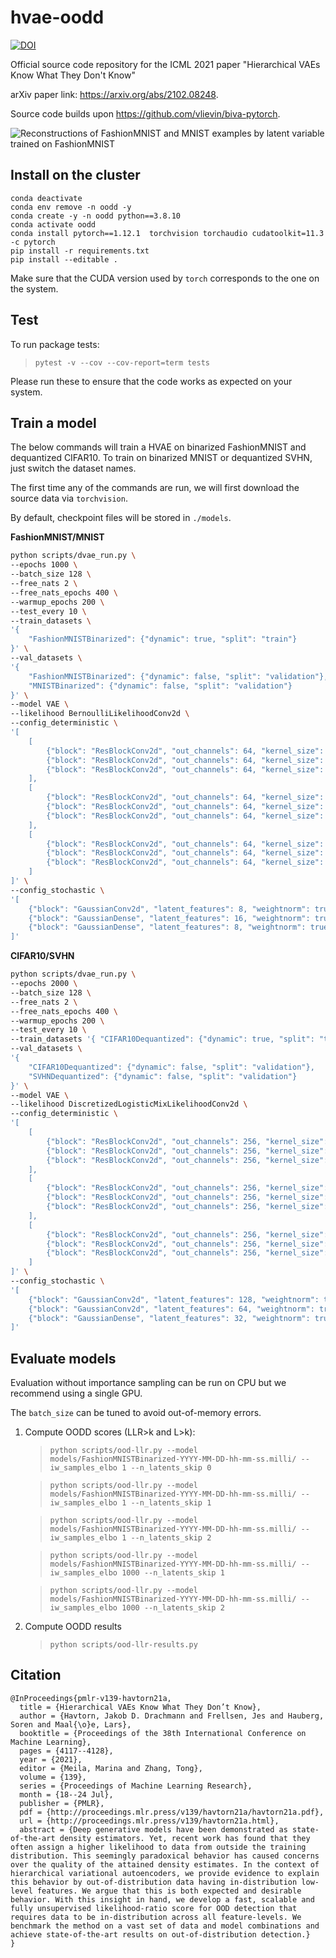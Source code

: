 # hvae-oodd

<a href="https://doi.org/10.5281/zenodo.5873322"><img src="https://zenodo.org/badge/DOI/10.5281/zenodo.5873322.svg" alt="DOI"></a>

Official source code repository for the ICML 2021 paper "Hierarchical VAEs Know What They Don't Know"

arXiv paper link: https://arxiv.org/abs/2102.08248.

Source code builds upon https://github.com/vlievin/biva-pytorch.

![Reconstructions of FashionMNIST and MNIST examples by latent variable trained on FashionMNIST](https://github.com/JakobHavtorn/hvae-oodd/blob/main/assets/reconstructions.png)


## Install on the cluster

```
conda deactivate
conda env remove -n oodd -y
conda create -y -n oodd python==3.8.10
conda activate oodd
conda install pytorch==1.12.1  torchvision torchaudio cudatoolkit=11.3 -c pytorch
pip install -r requirements.txt
pip install --editable .
```

Make sure that the CUDA version used by `torch` corresponds to the one on the system.


## Test

To run package tests:

> `pytest -v --cov --cov-report=term tests`

Please run these to ensure that the code works as expected on your system.


## Train a model

The below commands will train a HVAE on binarized FashionMNIST and dequantized CIFAR10.
To train on binarized MNIST or dequantized SVHN, just switch the dataset names.

The first time any of the commands are run, we will first download the source data via `torchvision`.

By default, checkpoint files will be stored in `./models`.


**FashionMNIST/MNIST**

```bash
python scripts/dvae_run.py \
--epochs 1000 \
--batch_size 128 \
--free_nats 2 \
--free_nats_epochs 400 \
--warmup_epochs 200 \
--test_every 10 \
--train_datasets \
'{
    "FashionMNISTBinarized": {"dynamic": true, "split": "train"}
}' \
--val_datasets \
'{
    "FashionMNISTBinarized": {"dynamic": false, "split": "validation"},
    "MNISTBinarized": {"dynamic": false, "split": "validation"}
}' \
--model VAE \
--likelihood BernoulliLikelihoodConv2d \
--config_deterministic \
'[
    [
        {"block": "ResBlockConv2d", "out_channels": 64, "kernel_size": 5, "stride": 1, "weightnorm": true, "gated": false},
        {"block": "ResBlockConv2d", "out_channels": 64, "kernel_size": 5, "stride": 1, "weightnorm": true, "gated": false},
        {"block": "ResBlockConv2d", "out_channels": 64, "kernel_size": 5, "stride": 2, "weightnorm": true, "gated": false}
    ],
    [
        {"block": "ResBlockConv2d", "out_channels": 64, "kernel_size": 3, "stride": 1, "weightnorm": true, "gated": false},
        {"block": "ResBlockConv2d", "out_channels": 64, "kernel_size": 3, "stride": 1, "weightnorm": true, "gated": false},
        {"block": "ResBlockConv2d", "out_channels": 64, "kernel_size": 3, "stride": 2, "weightnorm": true, "gated": false}
    ],
    [
        {"block": "ResBlockConv2d", "out_channels": 64, "kernel_size": 3, "stride": 1, "weightnorm": true, "gated": false},
        {"block": "ResBlockConv2d", "out_channels": 64, "kernel_size": 3, "stride": 1, "weightnorm": true, "gated": false},
        {"block": "ResBlockConv2d", "out_channels": 64, "kernel_size": 3, "stride": 1, "weightnorm": true, "gated": false}
    ]
]' \
--config_stochastic \
'[
    {"block": "GaussianConv2d", "latent_features": 8, "weightnorm": true},
    {"block": "GaussianDense", "latent_features": 16, "weightnorm": true},
    {"block": "GaussianDense", "latent_features": 8, "weightnorm": true}
]'
```


**CIFAR10/SVHN**

```bash
python scripts/dvae_run.py \
--epochs 2000 \
--batch_size 128 \
--free_nats 2 \
--free_nats_epochs 400 \
--warmup_epochs 200 \
--test_every 10 \
--train_datasets '{ "CIFAR10Dequantized": {"dynamic": true, "split": "train"}}' \
--val_datasets \
'{
    "CIFAR10Dequantized": {"dynamic": false, "split": "validation"},
    "SVHNDequantized": {"dynamic": false, "split": "validation"}
}' \
--model VAE \
--likelihood DiscretizedLogisticMixLikelihoodConv2d \
--config_deterministic \
'[
    [
        {"block": "ResBlockConv2d", "out_channels": 256, "kernel_size": 5, "stride": 1, "weightnorm": true, "gated": false},
        {"block": "ResBlockConv2d", "out_channels": 256, "kernel_size": 5, "stride": 1, "weightnorm": true, "gated": false},
        {"block": "ResBlockConv2d", "out_channels": 256, "kernel_size": 5, "stride": 2, "weightnorm": true, "gated": false}
    ],
    [
        {"block": "ResBlockConv2d", "out_channels": 256, "kernel_size": 3, "stride": 1, "weightnorm": true, "gated": false},
        {"block": "ResBlockConv2d", "out_channels": 256, "kernel_size": 3, "stride": 1, "weightnorm": true, "gated": false},
        {"block": "ResBlockConv2d", "out_channels": 256, "kernel_size": 3, "stride": 2, "weightnorm": true, "gated": false}
    ],
    [
        {"block": "ResBlockConv2d", "out_channels": 256, "kernel_size": 3, "stride": 1, "weightnorm": true, "gated": false},
        {"block": "ResBlockConv2d", "out_channels": 256, "kernel_size": 3, "stride": 1, "weightnorm": true, "gated": false},
        {"block": "ResBlockConv2d", "out_channels": 256, "kernel_size": 3, "stride": 2, "weightnorm": true, "gated": false}
    ]
]' \
--config_stochastic \
'[
    {"block": "GaussianConv2d", "latent_features": 128, "weightnorm": true},
    {"block": "GaussianConv2d", "latent_features": 64, "weightnorm": true},
    {"block": "GaussianDense", "latent_features": 32, "weightnorm": true}
]'
```


## Evaluate models

Evaluation without importance sampling can be run on CPU but we recommend using a single GPU. 

The `batch_size` can be tuned to avoid out-of-memory errors.

1. Compute OODD scores  (LLR>k and L>k):
   > `python scripts/ood-llr.py --model models/FashionMNISTBinarized-YYYY-MM-DD-hh-mm-ss.milli/ --iw_samples_elbo 1 --n_latents_skip 0`

   > `python scripts/ood-llr.py --model models/FashionMNISTBinarized-YYYY-MM-DD-hh-mm-ss.milli/ --iw_samples_elbo 1 --n_latents_skip 1`

   > `python scripts/ood-llr.py --model models/FashionMNISTBinarized-YYYY-MM-DD-hh-mm-ss.milli/ --iw_samples_elbo 1 --n_latents_skip 2`

   > `python scripts/ood-llr.py --model models/FashionMNISTBinarized-YYYY-MM-DD-hh-mm-ss.milli/ --iw_samples_elbo 1000 --n_latents_skip 1`

   > `python scripts/ood-llr.py --model models/FashionMNISTBinarized-YYYY-MM-DD-hh-mm-ss.milli/ --iw_samples_elbo 1000 --n_latents_skip 2`

2. Compute OODD results
    > `python scripts/ood-llr-results.py`


## Citation

```
@InProceedings{pmlr-v139-havtorn21a,
  title = {Hierarchical VAEs Know What They Don’t Know},
  author = {Havtorn, Jakob D. Drachmann and Frellsen, Jes and Hauberg, Soren and Maal{\o}e, Lars},
  booktitle = {Proceedings of the 38th International Conference on Machine Learning},
  pages = {4117--4128},
  year = {2021},
  editor = {Meila, Marina and Zhang, Tong},
  volume = {139},
  series = {Proceedings of Machine Learning Research},
  month = {18--24 Jul},
  publisher = {PMLR},
  pdf = {http://proceedings.mlr.press/v139/havtorn21a/havtorn21a.pdf},
  url = {http://proceedings.mlr.press/v139/havtorn21a.html},
  abstract = {Deep generative models have been demonstrated as state-of-the-art density estimators. Yet, recent work has found that they often assign a higher likelihood to data from outside the training distribution. This seemingly paradoxical behavior has caused concerns over the quality of the attained density estimates. In the context of hierarchical variational autoencoders, we provide evidence to explain this behavior by out-of-distribution data having in-distribution low-level features. We argue that this is both expected and desirable behavior. With this insight in hand, we develop a fast, scalable and fully unsupervised likelihood-ratio score for OOD detection that requires data to be in-distribution across all feature-levels. We benchmark the method on a vast set of data and model combinations and achieve state-of-the-art results on out-of-distribution detection.}
}
```
